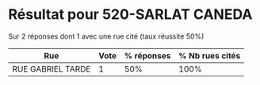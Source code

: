 # Résultat pour 520-SARLAT CANEDA

Sur 2 réponses dont 1 avec une rue cité (taux réussite 50%)

| Rue | Vote | % réponses | % Nb rues cités|
|-----|------|------------|----------------|
| RUE GABRIEL TARDE | 1 | 50% | 100%|
